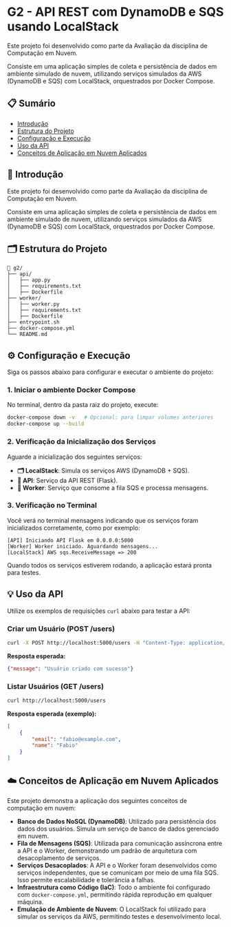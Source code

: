 # G2 - API REST com DynamoDB e SQS usando LocalStack

Este projeto foi desenvolvido como parte da Avaliação da disciplina de Computação em Nuvem.

Consiste em uma aplicação simples de coleta e persistência de dados em ambiente simulado de nuvem, utilizando serviços simulados da AWS (DynamoDB e SQS) com LocalStack, orquestrados por Docker Compose.

## 📋 Sumário

- [Introdução](#introdução)
- [Estrutura do Projeto](#estrutura-do-projeto)
- [Configuração e Execução](#configuração-e-execução)
- [Uso da API](#uso-da-api)
- [Conceitos de Aplicação em Nuvem Aplicados](#conceitos-de-aplicação-em-nuvem-aplicados)

## 🚀 Introdução

Este projeto foi desenvolvido como parte da Avaliação da disciplina de Computação em Nuvem.

Consiste em uma aplicação simples de coleta e persistência de dados em ambiente simulado de nuvem, utilizando serviços simulados da AWS (DynamoDB e SQS) com LocalStack, orquestrados por Docker Compose.

## 🗂️ Estrutura do Projeto

```plaintext
📁 g2/
├── api/
│   ├── app.py
│   ├── requirements.txt
│   ├── Dockerfile
├── worker/
│   ├── worker.py
│   ├── requirements.txt
│   ├── Dockerfile
├── entrypoint.sh
├── docker-compose.yml
└── README.md
```

## ⚙️ Configuração e Execução

Siga os passos abaixo para configurar e executar o ambiente do projeto:

### 1. Iniciar o ambiente Docker Compose

No terminal, dentro da pasta raiz do projeto, execute:

```bash
docker-compose down -v   # Opcional: para limpar volumes anteriores
docker-compose up --build
```

### 2. Verificação da Inicialização dos Serviços

Aguarde a inicialização dos seguintes serviços:

-   **🗂️ LocalStack**: Simula os serviços AWS (DynamoDB + SQS).
-   **🚀 API**: Serviço da API REST (Flask).
-   **🚀 Worker**: Serviço que consome a fila SQS e processa mensagens.

### 3. Verificação no Terminal

Você verá no terminal mensagens indicando que os serviços foram inicializados corretamente, como por exemplo:

```
[API] Iniciando API Flask em 0.0.0.0:5000
[Worker] Worker iniciado. Aguardando mensagens...
[LocalStack] AWS sqs.ReceiveMessage => 200
```

Quando todos os serviços estiverem rodando, a aplicação estará pronta para testes.

## 💡 Uso da API

Utilize os exemplos de requisições `curl` abaixo para testar a API:

### Criar um Usuário (POST /users)

```bash
curl -X POST http://localhost:5000/users -H "Content-Type: application/json" -d '{"name": "Fabio", "email": "fabio@example.com"}'
```

**Resposta esperada:**

```json
{"message": "Usuário criado com sucesso"}
```

### Listar Usuários (GET /users)

```bash
curl http://localhost:5000/users
```

**Resposta esperada (exemplo):**

```json
[
    {
        "email": "fabio@example.com",
        "name": "Fabio"
    }
]
```

## ☁️ Conceitos de Aplicação em Nuvem Aplicados

Este projeto demonstra a aplicação dos seguintes conceitos de computação em nuvem:

-   **Banco de Dados NoSQL (DynamoDB)**: Utilizado para persistência dos dados dos usuários. Simula um serviço de banco de dados gerenciado em nuvem.
-   **Fila de Mensagens (SQS)**: Utilizada para comunicação assíncrona entre a API e o Worker, demonstrando um padrão de arquitetura com desacoplamento de serviços.
-   **Serviços Desacoplados**: A API e o Worker foram desenvolvidos como serviços independentes, que se comunicam por meio de uma fila SQS. Isso permite escalabilidade e tolerância a falhas.
-   **Infraestrutura como Código (IaC)**: Todo o ambiente foi configurado com `docker-compose.yml`, permitindo rápida reprodução em qualquer máquina.
-   **Emulação de Ambiente de Nuvem**: O LocalStack foi utilizado para simular os serviços da AWS, permitindo testes e desenvolvimento local.


